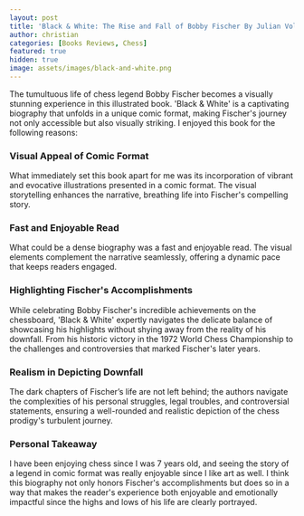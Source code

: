 ```yaml
---
layout: post
title: 'Black & White: The Rise and Fall of Bobby Fischer By Julian Voloj and William Wagner Book Review'
author: christian
categories: [Books Reviews, Chess]
featured: true
hidden: true
image: assets/images/black-and-white.png
---
```


The tumultuous life of chess legend Bobby Fischer becomes a visually stunning experience in this illustrated book. 'Black & White' is a captivating biography that unfolds in a unique comic format, making Fischer's journey not only accessible but also visually striking. I enjoyed this book for the following reasons:

### **Visual Appeal of Comic Format**

What immediately set this book apart for me was its incorporation of vibrant and evocative illustrations presented in a comic format. The visual storytelling enhances the narrative, breathing life into Fischer's compelling story.

### **Fast and Enjoyable Read**

What could be a dense biography was a fast and enjoyable read. The visual elements complement the narrative seamlessly, offering a dynamic pace that keeps readers engaged.

### **Highlighting Fischer's Accomplishments**

While celebrating Bobby Fischer's incredible achievements on the chessboard, 'Black & White' expertly navigates the delicate balance of showcasing his highlights without shying away from the reality of his downfall. From his historic victory in the 1972 World Chess Championship to the challenges and controversies that marked Fischer's later years.

### **Realism in Depicting Downfall**

The dark chapters of Fischer’s life are not left behind; the authors navigate the complexities of his personal struggles, legal troubles, and controversial statements, ensuring a well-rounded and realistic depiction of the chess prodigy's turbulent journey.

### **Personal Takeaway**

I have been enjoying chess since I was 7 years old, and seeing the story of a legend in comic format was really enjoyable since I like art as well. I think this biography not only honors Fischer's accomplishments but does so in a way that makes the reader's experience both enjoyable and emotionally impactful since the highs and lows of his life are clearly portrayed.
